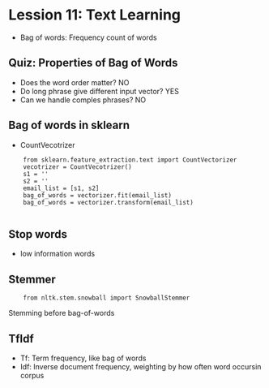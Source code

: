 # Lession 11: Text Learning

- Bag of words: Frequency count of words




## Quiz: Properties of Bag of Words
- Does the word order matter?  NO
- Do long phrase give different input vector?  YES
- Can we handle comples phrases?  NO


## Bag of words in sklearn
- CountVecotrizer
```
    from sklearn.feature_extraction.text import CountVectorizer
    vecotrizer = CountVecotrizer()
    s1 = ''
    s2 = ''
    email_list = [s1, s2]
    bag_of_words = vectorizer.fit(email_list)
    bag_of_words = vectorizer.transform(email_list)  
     
```

## Stop words
- low information words

## Stemmer
```
    from nltk.stem.snowball import SnowballStemmer
```
Stemming before bag-of-words

## TfIdf
- Tf: Term frequency, like bag of words
- Idf: Inverse document frequency, weighting by how often word occursin corpus
